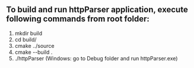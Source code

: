 ## To build and run httpParser application, execute following commands from root folder:
1) mkdir build
2) cd build/
3) cmake ../source
4) cmake --build .
5) ./httpParser (Windows: go to Debug folder and run httpParser.exe)
